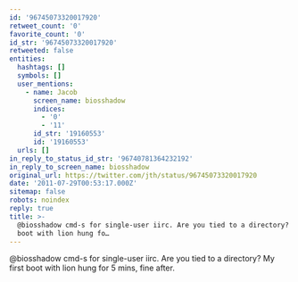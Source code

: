 ```yaml
---
id: '96745073320017920'
retweet_count: '0'
favorite_count: '0'
id_str: '96745073320017920'
retweeted: false
entities:
  hashtags: []
  symbols: []
  user_mentions:
    - name: Jacob
      screen_name: biosshadow
      indices:
        - '0'
        - '11'
      id_str: '19160553'
      id: '19160553'
  urls: []
in_reply_to_status_id_str: '96740781364232192'
in_reply_to_screen_name: biosshadow
original_url: https://twitter.com/jth/status/96745073320017920
date: '2011-07-29T00:53:17.000Z'
sitemap: false
robots: noindex
reply: true
title: >-
  @biosshadow cmd-s for single-user iirc. Are you tied to a directory? My first
  boot with lion hung fo…
---
```


@biosshadow cmd-s for single-user iirc. Are you tied to a directory? My first boot with lion hung for 5 mins, fine after.